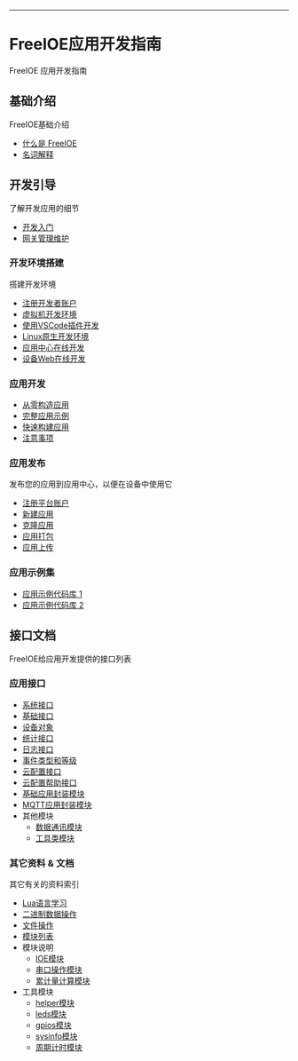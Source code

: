 
---

# FreeIOE应用开发指南

FreeIOE 应用开发指南

## 基础介绍

FreeIOE基础介绍

* [什么是 FreeIOE](intro/freeioe.md)
* [名词解释](intro/glossary.md)


## 开发引导

了解开发应用的细节

* [开发入门](guide/intro.md)
* [网关管理维护](guide/using_gateway.md)

### 开发环境搭建

搭建开发环境

* [注册开发者账户](guide/app_center/reg.md)
* [虚拟机开发环境](guide/dev_setup/vbox.md)
* [使用VSCode插件开发](guide/dev_setup/vscode-extension.md)
* [Linux原生开发环境](guide/dev_setup/linux.md)
* [应用中心在线开发](guide/dev_setup/app_center.md)
* [设备Web在线开发](guide/dev_setup/dev_web.md)

### 应用开发

* [从零构造应用](guide/app_dev/from_zero.md)
* [完整应用示例](guide/app_dev/example.md)
* [快速构建应用](guide/app_dev/with_base.md)
* [注意事项](guide/app_dev/tips.md)

### 应用发布

发布您的应用到应用中心，以便在设备中使用它

* [注册平台账户](app_center/reg.md)
* [新建应用](app_center/new.md)
* [克隆应用](app_center/fork.md)
* [应用打包](app_center/pack.md)
* [应用上传](app_center/upload.md)

### 应用示例集

* [应用示例代码库 1](https://github.com/freeioe/freeioe_example_apps)
* [应用示例代码库 2](https://github.com/viccom/myfreeioe_apps)

## 接口文档

FreeIOE给应用开发提供的接口列表

### 应用接口

* [系统接口](reference/app/sys.md)
* [基础接口](reference/app/api.md)
* [设备对象](reference/app/device.md)
* [统计接口](reference/app/stat.md)
* [日志接口](reference/app/logger.md)
* [事件类型和等级](reference/app/event.md)
* [云配置接口](reference/app/conf_api.md)
* [云配置帮助接口](reference/app/conf_helper.md)
* [基础应用封装模块](reference/app/base/init.md)
* [MQTT应用封装模块](reference/app/base/mqtt.md)
* 其他模块
  * [数据通讯模块](reference/app/port/README.md)
  * [工具类模块](reference/app/utils/README.md)

### 其它资料 & 文档

其它有关的资料索引

* [Lua语言学习](reference/other/learning_lua.md)
* [二进制数据操作](reference/other/binary.md)
* [文件操作](reference/other/file.md)
* [模块列表](reference/other/modules.md)
* 模块说明
  * [IOE模块](reference/other/ioe.md)
  * [串口操作模块](reference/other/serialdriver.md)
  * [累计量计算模块](reference/other/summation.md)
* 工具模块
  * [helper模块](reference/other/utils/helper.md)
  * [leds模块](reference/other/utils/leds.md)
  * [gpios模块](reference/other/utils/gpios.md)
  * [sysinfo模块](reference/other/utils/sysinfo.md)
  * [周期计时模块](reference/other/utils/timer.md)

